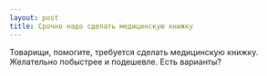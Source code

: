 ```yaml
---
layout: post 
title: Срочно надо сделать медицинскую книжку 
--- 
```

Товарищи, помогите, требуется сделать медицинскую книжку. Желательно побыстрее и подешевле. Есть варианты?